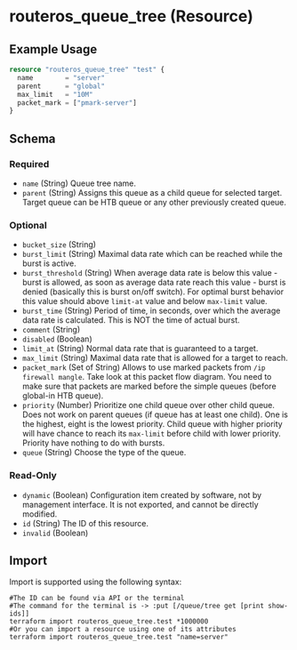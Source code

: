 # routeros_queue_tree (Resource)


## Example Usage
```terraform
resource "routeros_queue_tree" "test" {
  name        = "server"
  parent      = "global"
  max_limit   = "10M"
  packet_mark = ["pmark-server"]
}
```

<!-- schema generated by tfplugindocs -->
## Schema

### Required

- `name` (String) Queue tree name.
- `parent` (String) Assigns this queue as a child queue for selected target. Target queue can be HTB queue or any other previously created queue.

### Optional

- `bucket_size` (String)
- `burst_limit` (String) Maximal data rate which can be reached while the burst is active.
- `burst_threshold` (String) When average data rate is below this value - burst is allowed, as soon as average data rate reach this value - burst is denied (basically this is burst on/off switch). For optimal burst behavior this value should above `limit-at` value and below `max-limit` value.
- `burst_time` (String) Period of time, in seconds, over which the average data rate is calculated. This is NOT the time of actual burst.
- `comment` (String)
- `disabled` (Boolean)
- `limit_at` (String) Normal data rate that is guaranteed to a target.
- `max_limit` (String) Maximal data rate that is allowed for a target to reach.
- `packet_mark` (Set of String) Allows to use marked packets from `/ip firewall mangle`. Take look at this packet flow diagram. You need to make sure that packets are marked before the simple queues (before global-in HTB queue).
- `priority` (Number) Prioritize one child queue over other child queue. Does not work on parent queues (if queue has at least one child). One is the highest, eight is the lowest priority. Child queue with higher priority will have chance to reach its `max-limit` before child with lower priority. Priority have nothing to do with bursts.
- `queue` (String) Choose the type of the queue.

### Read-Only

- `dynamic` (Boolean) Configuration item created by software, not by management interface. It is not exported, and cannot be directly modified.
- `id` (String) The ID of this resource.
- `invalid` (Boolean)

## Import
Import is supported using the following syntax:
```shell
#The ID can be found via API or the terminal
#The command for the terminal is -> :put [/queue/tree get [print show-ids]]
terraform import routeros_queue_tree.test *1000000
#Or you can import a resource using one of its attributes
terraform import routeros_queue_tree.test "name=server"
```
